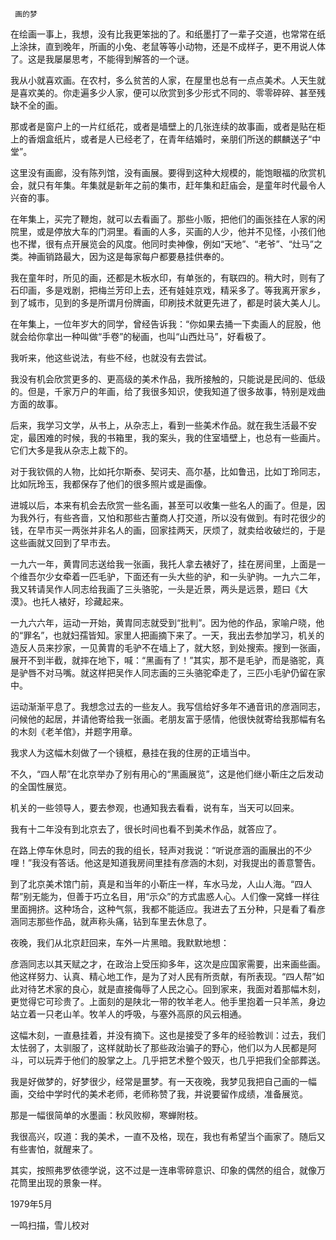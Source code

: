      画的梦 

  在绘画一事上，我想，没有比我更笨拙的了。和纸墨打了一辈子交道，也常常在纸上涂抹，直到晚年，所画的小兔、老鼠等等小动物，还是不成样子，更不用说人体了。这是我屡屡思考，不能得到解答的一个谜。 

  我从小就喜欢画。在农村，多么贫苦的人家，在屋里也总有一点点美术。人天生就是喜欢美的。你走遍多少人家，便可以欣赏到多少形式不同的、零零碎碎、甚至残缺不全的画。 

  那或者是窗户上的一片红纸花，或者是墙壁上的几张连续的故事画，或者是贴在柜上的香烟盒纸片，或者是人已经老了，在青年结婚时，亲朋们所送的麒麟送子“中堂”。 

  这里没有画廊，没有陈列馆，没有画展。要得到这种大规模的，能饱眼福的欣赏机会，就只有年集。年集就是新年之前的集市，赶年集和赶庙会，是童年时代最令人兴奋的事。 

  在年集上，买完了鞭炮，就可以去看画了。那些小贩，把他们的画张挂在人家的闲院里，或是停放大车的门洞里。看画的人多，买画的人少，他并不见怪，小孩们他也不撵，很有点开展览会的风度。他同时卖神像，例如“天地”、“老爷”、“灶马”之类。神画销路最大，因为这是每家每户都要悬挂供奉的。 

  我在童年时，所见的画，还都是木板水印，有单张的，有联四的。稍大时，则有了石印画，多是戏剧，把梅兰芳印上去，还有娃娃京戏，精采多了。等我离开家乡，到了城市，见到的多是所谓月份牌画，印刷技术就更先进了，都是时装大美人儿。 

  在年集上，一位年岁大的同学，曾经告诉我：“你如果去捅一下卖画人的屁股，他就会给你拿出一种叫做“手卷”的秘画，也叫“山西灶马”，好看极了。 

  我听来，他这些说法，有些不经，也就没有去尝试。 

  我没有机会欣赏更多的、更高级的美术作品，我所接触的，只能说是民间的、低级的。但是，千家万户的年画，给了我很多知识，使我知道了很多故事，特别是戏曲方面的故事。 

  后来，我学习文学，从书上，从杂志上，看到一些美术作品。就在我生活最不安定，最困难的时候，我的书箱里，我的案头，我的住室墙壁上，也总有一些画片。它们大多是我从杂志上裁下的。 

  对于我钦佩的人物，比如托尔斯泰、契诃夫、高尔基，比如鲁迅，比如丁玲同志，比如阮玲玉，我都保存了他们的很多照片或是画像。 

  进城以后，本来有机会去欣赏一些名画，甚至可以收集一些名人的画了。但是，因为我外行，有些吝啬，又怕和那些古董商人打交道，所以没有做到。有时花很少的钱，在早市买一两张并非名人的画，回家挂两天，厌烦了，就卖给收破烂的，于是这些画就又回到了早市去。 

  一九六一年，黄胄同志送给我一张画，我托人拿去裱好了，挂在房间里，上面是一个维吾尔少女牵着一匹毛驴，下面还有一头大些的驴，和一头驴驹。一九六二年，我又转请吴作人同志给我画了三头骆驼，一头是近景，两头是远景，题曰《大漠》。也托人裱好，珍藏起来。 

  一九六六年，运动一开始，黄胄同志就受到“批判”。因为他的作品，家喻户晓，他的“罪名”，也就妇孺皆知。家里人把画摘下来了。一天，我出去参加学习，机关的造反人员来抄家，一见黄胄的毛驴不在墙上了，就大怒，到处搜索。搜到一张画，展开不到半截，就摔在地下，喊：“黑画有了！”其实，那不是毛驴，而是骆驼，真是驴唇不对马嘴。就这样把吴作人同志画的三头骆驼牵走了，三匹小毛驴仍留在家中。 

  运动渐渐平息了。我想念过去的一些友人。我写信给好多年不通音讯的彦涵同志，问候他的起居，并请他寄给我一张画。老朋友富于感情，他很快就寄给我那幅有名的木刻《老羊倌》，并题字用章。 

  我求人为这幅木刻做了一个镜框，悬挂在我的住房的正墙当中。 

  不久，“四人帮”在北京举办了别有用心的“黑画展览”，这是他们继小靳庄之后发动的全国性展览。 

  机关的一些领导人，要去参观，也通知我去看看，说有车，当天可以回来。 

  我有十二年没有到北京去了，很长时间也看不到美术作品，就答应了。 

  在路上停车休息时，同去的我的组长，轻声对我说：“听说彦涵的画展出的不少哩！”我没有答话。他这是知道我房间里挂有彦涵的木刻，对我提出的善意警告。 

  到了北京美术馆门前，真是和当年的小靳庄一样，车水马龙，人山人海。“四人帮”别无能为，但善于巧立名目，用“示众”的方式盅惑人心。人们像一窝蜂一样往里面拥挤。这种场合，这种气氛，我都不能适应。我进去了五分种，只是看了看彦涵同志那些作品，就声称头痛，钻到车里去休息了。 

  夜晚，我们从北京赶回来，车外一片黑暗。我默默地想： 

  彦涵同志以其天赋之才，在政治上受压抑多年，这次是应国家需要，出来画些画。他这样努力、认真、精心地工作，是为了对人民有所贡献，有所表现。“四人帮”如此对待艺术家的良心，就是直接侮辱了人民之心。回到家来，我面对着那幅木刻，更觉得它可珍贵了。上面刻的是陕北一带的牧羊老人。他手里抱着一只羊羔，身边站立着一只老山羊。牧羊人的呼吸，与塞外高原的风云相通。 

  这幅木刻，一直悬挂着，并没有摘下。这也是接受了多年的经验教训：过去，我们太怯弱了，太驯服了，这样就助长了那些政治骗子的野心，他们以为人民都是阿斗，可以玩弄于他们的股掌之上。几乎把艺术整个毁灭，也几乎把我们全部葬送。 

  我是好做梦的，好梦很少，经常是噩梦。有一天夜晚，我梦见我把自己画的一幅画，交给中学时代的美术老师，老师称赞了我，并说要留作成绩，准备展览。 

  那是一幅很简单的水墨画：秋风败柳，寒蝉附枝。 

  我很高兴，叹道：我的美术，一直不及格，现在，我也有希望当个画家了。随后又有些害怕，就醒来了。 

  其实，按照弗罗依德学说，这不过是一连串零碎意识、印象的偶然的组合，就像万花筒里出现的景象一样。 

  1979年5月 

  一鸣扫描，雪儿校对 

